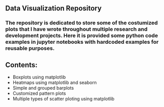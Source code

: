 ## Data Visualization Repository


### The repository is dedicated to store some of the costumized plots that I have wrote throughout multiple research and development projects. Here it is provided some python code examples in jupyter notebooks with hardcoded examples for reusable purposes.

## Contents:

* Boxplots using matplotlib 
* Heatmaps using matplotlib and seaborn  
* Simple and grouped barplots
* Customized pattern plots 
* Multiple types of scatter ploting using matplotlib 



